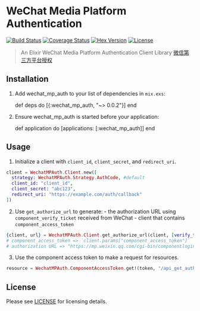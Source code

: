 # WeChat Media Platform Authentication

[![Build Status][travis-img]][travis] [![Coverage Status][coverage-img]][coverage] [![Hex Version][hex-img]][hex] [![License][license-img]][license]

[coverage-img]: https://coveralls.io/repos/he9qi/wechat_mp_auth/badge.svg?branch=master&service=github
[coverage]: https://coveralls.io/github/he9qi/wechat_mp_auth?branch=master
[travis-img]: https://travis-ci.org/he9qi/wechat_mp_auth.svg?branch=master
[travis]: https://travis-ci.org/he9qi/wechat_mp_auth
[hex-img]: https://img.shields.io/hexpm/v/wechat_mp_auth.svg
[hex]: https://hex.pm/packages/wechat_mp_auth
[license-img]: http://img.shields.io/badge/license-MIT-brightgreen.svg
[license]: http://opensource.org/licenses/MIT

> An Elixir WeChat Media Platform Authentication Client Library [微信第三方平台授权](https://open.weixin.qq.com/cgi-bin/showdocument?action=dir_list&t=resource/res_list&verify=1&id=open1453779503&token=0fbba0141afd0e79e61025b7a0cbf63a1850251e&lang=zh_CN)

## Installation

  1. Add wechat_mp_auth to your list of dependencies in `mix.exs`:

        def deps do
          [{:wechat_mp_auth, "~> 0.0.2"}]
        end

  2. Ensure wechat_mp_auth is started before your application:

        def application do
          [applications: [:wechat_mp_auth]]
        end

## Usage

  1. Initialize a client with `client_id`, `client_secret`, and `redirect_uri`.

  ```elixir
  client = WechatMPAuth.Client.new([
    strategy: WechatMPAuth.Strategy.AuthCode, #default
    client_id: "client_id",
    client_secret: "abc123",
    redirect_uri: "https://example.com/auth/callback"
  ])
  ```

  2. Use `get_authorize_url` to generate:
    - the authorization URL using `component_verify_ticket` received from WeChat
    - client that contains `component_access_token`

  ```elixir
  {client, url} = WechatMPAuth.Client.get_authorize_url(client, [verify_ticket: verify_ticket])
  # component_access_token => `client.params["component_access_token"]`
  # authorization URL => "https://mp.weixin.qq.com/cgi-bin/componentloginpage?component_appid=client_id&pre_auth_code=preauthcode@@@xxx&redirect_uri=https://example.com/auth/callback"
  ```

  3. Use the component access token to make a request for resources.

  ```elixir
  resource = WechatMPAuth.ComponentAccessToken.get!(token, "/api_get_authorizer_info").body
  ```

## License

Please see [LICENSE](https://github.com/he9qi/wechat_mp_auth/blob/master/LICENSE) for licensing details.
